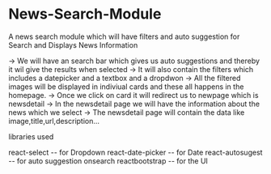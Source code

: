 # News-Search-Module
A news search module which will have filters and auto suggestion for Search and Displays News Information


-> We will have an search bar which gives us auto suggestions and thereby it wil give the results when selected
-> It will also contain the filters which includes a datepicker and a textbox and a dropdwon
-> All the filtered images will be displayed in indiviual cards and these all happens in the homepage.
-> Once we click on card it will redirect us to newpage which is newsdetail
-> In the newsdetail page we will have the information about the news which we select 
-> The newsdetail page will contain the data like image,title,url,description...


libraries used 

react-select       -- for Dropdown 
react-date-picker  -- for Date
react-autosugest   -- for auto suggestion onsearch
reactbootstrap -- for the UI
